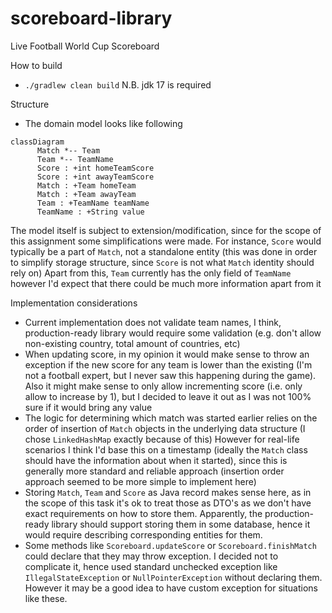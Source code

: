 # scoreboard-library
Live Football World Cup Scoreboard

How to build
* `./gradlew clean build`
N.B. jdk 17 is required

Structure
* The domain model looks like following
```mermaid
classDiagram
      Match *-- Team
      Team *-- TeamName
      Score : +int homeTeamScore
      Score : +int awayTeamScore
      Match : +Team homeTeam
      Match : +Team awayTeam
      Team : +TeamName teamName
      TeamName : +String value
```

The model itself is subject to extension/modification, since for the scope of this assignment some simplifications were made.
For instance, `Score` would typically be a part of `Match`, not a standalone entity (this was done in order to simplify storage structure, since `Score` is not what `Match` identity should rely on)
Apart from this, `Team` currently has the only field of `TeamName` however I'd expect that there could be much more information apart from it

Implementation considerations
* Current implementation does not validate team names, I think, production-ready library would require some validation (e.g. don't allow non-existing country, total amount of countries, etc)
* When updating score, in my opinion it would make sense to throw an exception if the new score for any team is lower than the existing (I'm not a football expert, but I never saw this happening during the game). 
Also it might make sense to only allow incrementing score (i.e. only allow to increase by 1), but I decided to leave it out as I was not 100% sure if it would bring any value
* The logic for determining which match was started earlier relies on the order of insertion of `Match` objects in the underlying data structure (I chose `LinkedHashMap` exactly because of this)
However for real-life scenarios I think I'd base this on a timestamp (ideally the `Match` class should have the information about when it started), since this is generally more standard and reliable approach (insertion order approach seemed to be more simple to implement here)
* Storing `Match`, `Team` and `Score` as Java record makes sense here, as in the scope of this task it's ok to treat those as DTO's as we don't have exact requirements on how to store them. Apparently, the production-ready library should support storing them in some database, 
hence it would require describing corresponding entities for them.
* Some methods like `Scoreboard.updateScore` or `Scoreboard.finishMatch` could declare that they may throw exception. I decided not to complicate it, hence used standard unchecked exception like `IllegalStateException` or `NullPointerException` without declaring them. However it may be a good idea to have custom exception for situations like these.